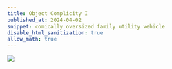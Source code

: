 ```yaml
---
title: Object Complicity I
published_at: 2024-04-02
snippet: comically oversized family utility vehicle
disable_html_sanitization: true
allow_math: true
---
```


<img id="cofuv" style="background-color: transparent;" src="/240401/cofuv.png" />


<script type="module">

   document.body.style.height = `${ innerHeight }px`
   document.body.style.userSelect = `none`
   document.oncontextmenu = () => false

   window.onresize = () => {
      document.body.style.height = `${ innerHeight }px`
   }

   const img = document.getElementById (`cofuv`)
   img.style.draggable = false

   const a_ctx = new AudioContext ()

   const filter = new BiquadFilterNode (a_ctx)
   filter.type = `peaking`
   filter.gain.value = 12
   filter.frequency.value = 440
   filter.Q.value = 1

   const comp = new DynamicsCompressorNode (a_ctx, {
      threshold: -24,
      knee: 24,
      ratio: 18,
      attack: 0,
      release: 0.2,
   })


   filter.connect (comp).connect (a_ctx.destination)

   const get_file = async filepath => {
      const response = await fetch (filepath)
      const array_buf = await response.arrayBuffer ()
      const audio_buf = await a_ctx.decodeAudioData (array_buf)
      return audio_buf
   }

   const ram_trx_buf = await get_file (`/240401/ram_trx.mp3`)
   let source_node

   let is_playing = false

   img.onpointerdown = e => {
      if (is_playing == true) return

      e.stopPropagation ()
      e.preventDefault ()
      e.cancelBubble = true
      e.returnValue = false

      const x = e.clientX * 2 / innerWidth - 1
      const y = e.clientY * -2 / innerHeight + 1

      source_node = new AudioBufferSourceNode (a_ctx, {
         buffer: ram_trx_buf
      })
      source_node.connect (filter)
      source_node.loop = true
      source_node.loopStart = 2.656
      source_node.loopEnd = 5.404
      source_node.start ()

      const now = a_ctx.currentTime

      source_node.playbackRate.cancelScheduledValues (now)
      source_node.playbackRate.setValueAtTime (source_node.playbackRate.value, now)
      source_node.playbackRate.exponentialRampToValueAtTime (2 ** y, now + 0.02)

      filter.frequency.cancelScheduledValues (now)
      filter.frequency.setValueAtTime (filter.frequency.value, now)
      filter.frequency.exponentialRampToValueAtTime (440 * (4 ** x), now + 0.02)

      is_playing = true
      console.dir (`is playing!`)
      document.body.style.backgroundColor = `black`
      img.style.opacity = 0
   }

   document.body.onpointerup = e => {
      if (is_playing == false) return

      source_node.stop ()

      is_playing = false
      console.dir (`stopping!`)
      document.body.style.backgroundColor = `hsl(${ Math.random () * 360 }, 100%, 80%)`
      img.style.opacity = 1
   }

   document.body.onpointermove = e => {
      if (!is_playing) return

      const x = e.clientX * 2 / innerWidth - 1
      const y = e.clientY * -2 / innerHeight + 1

      const now = a_ctx.currentTime

      source_node.playbackRate.cancelScheduledValues (now)
      source_node.playbackRate.setValueAtTime (source_node.playbackRate.value, now)
      source_node.playbackRate.exponentialRampToValueAtTime (2 ** y, now + 0.02)

      filter.frequency.cancelScheduledValues (now)
      filter.frequency.setValueAtTime (filter.frequency.value, now)
      filter.frequency.exponentialRampToValueAtTime (440 * (4 ** x), now + 0.02)
   }
</script>
